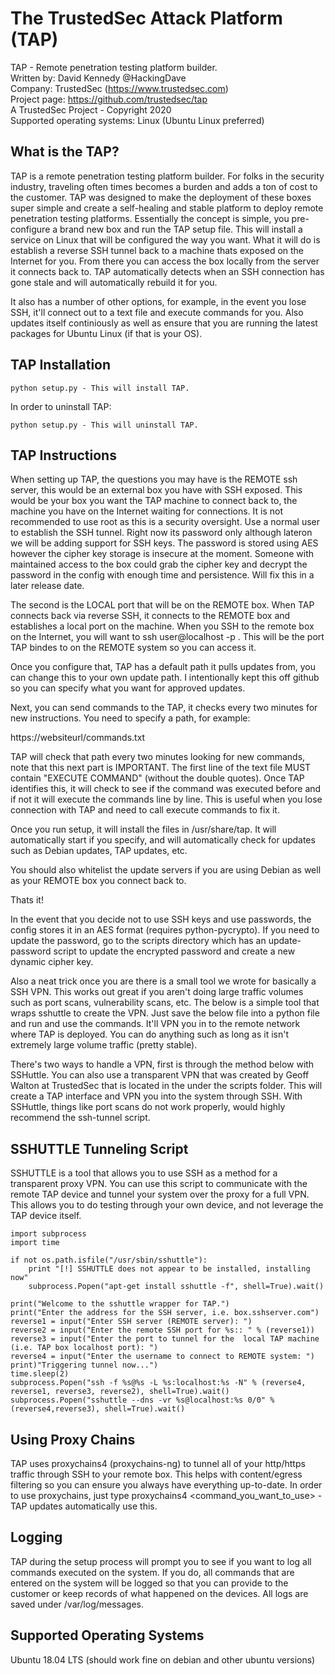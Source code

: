 # The TrustedSec Attack Platform (TAP)

TAP - Remote penetration testing platform builder.\
Written by: David Kennedy @HackingDave \
Company: TrustedSec (https://www.trustedsec.com) \
Project page: https://github.com/trustedsec/tap \
A TrustedSec Project - Copyright 2020 \
Supported operating systems: Linux (Ubuntu Linux preferred)

## What is the TAP?

TAP is a remote penetration testing platform builder. For folks in the security industry, traveling often times becomes a burden and adds a ton of cost to the customer. TAP was designed to make the deployment of these boxes super simple and create a self-healing and stable platform to deploy remote penetration testing platforms. Essentially the concept is simple, you pre-configure a brand new box and run the TAP setup file. This will install a service on Linux that will be configured the way you want. What it will do is establish a reverse SSH tunnel back to a machine thats exposed on the Internet for you. From there you can access the box locally from the server it connects back to. TAP automatically detects when an SSH connection has gone stale and will automatically rebuild it for you. 

It also has a number of other options, for example, in the event you lose SSH, it'll connect out to a text file and execute commands for you. Also updates itself continiously as well as ensure that you are running the latest packages for Ubuntu Linux (if that is your OS).

## TAP Installation
```
python setup.py - This will install TAP.
```

In order to uninstall TAP:

```
python setup.py - This will uninstall TAP.
```
## TAP Instructions

When setting up TAP, the questions you may have is the REMOTE ssh server, this would be an external box you have with SSH exposed. This would be your box you want the TAP machine to connect back to, the machine you have on the Internet waiting for connections. It is not recommended to use root as this is a security oversight. Use a normal user to establish the SSH tunnel. Right now its password only although lateron we will be adding support for SSH keys. The password is stored using AES however the cipher key storage is insecure at the moment. Someone with maintained access to the box could grab the cipher key and decrypt the password in the config with enough time and persistence. Will fix this in a later release date.

The second is the LOCAL port that will be on the REMOTE box. When TAP connects back via reverse SSH, it connects to the REMOTE box and establishes a local port on the machine. When you SSH to the remote box on the Internet, you will want to ssh user@localhost -p <LOCAL PORT>. This will be the port TAP bindes to on the REMOTE system so you can access it. 

Once you configure that, TAP has a default path it pulls updates from, you can change this to your own update path. I intentionally kept this off github so you can specify what you want for approved updates.

Next, you can send commands to the TAP, it checks every two minutes for new instructions. You need to specify a path, for example:

https://websiteurl/commands.txt

TAP will check that path every two minutes looking for new commands, note that this next part is IMPORTANT. The first line of the text file MUST contain "EXECUTE COMMAND" (without the double quotes). Once TAP identifies this, it will check to see if the command was executed before and if not it will execute the commands line by line. This is useful when you lose connection with TAP and need to call execute commands to fix it.

Once you run setup, it will install the files in /usr/share/tap. It will automatically start if you specify, and will automatically check for updates such as Debian updates, TAP updates, etc. 

You should also whitelist the update servers if you are using Debian as well as your REMOTE box you connect back to.

Thats it! 

In the event that you decide not to use SSH keys and use passwords, the config stores it in an AES format (requires python-pycrypto). If you need to update the password, go to the scripts directory which has an update-password script to update the encrypted password and create a new dynamic cipher key.

Also a neat trick once you are there is a small tool we wrote for basically a SSH VPN. This works out great if you aren't
doing large traffic volumes such as port scans, vulnerability scans, etc. The below is a simple tool that wraps sshuttle to create the VPN. Just save the below file into a python file and run and use the commands. It'll VPN you in to the remote network where TAP is deployed. You can do anything such as long as it isn't extremely large volume traffic (pretty stable).


There's two ways to handle a VPN, first is through the method below with SSHuttle. You can also use a transparent VPN that was created by Geoff Walton at TrustedSec that is located in the under the scripts folder. This will create a TAP interface and VPN you into the system through SSH. With SSHuttle, things like port scans do not work properly, would highly recommend the ssh-tunnel script.

## SSHUTTLE Tunneling Script

SSHUTTLE is a tool that allows you to use SSH as a method for a transparent proxy VPN. You can use this script to communicate with the remote TAP device and tunnel your system over the proxy for a full VPN. This allows you to do testing through your own device, and not leverage the TAP device itself. 

```import os 
import subprocess 
import time

if not os.path.isfile("/usr/sbin/sshuttle"): 
    print "[!] SSHUTTLE does not appear to be installed, installing now" 
    subprocess.Popen("apt-get install sshuttle -f", shell=True).wait() 

print("Welcome to the sshuttle wrapper for TAP.") 
print("Enter the address for the SSH server, i.e. box.sshserver.com") 
reverse1 = input("Enter SSH server (REMOTE server): ") 
reverse2 = input("Enter the remote SSH port for %s:: " % (reverse1)) 
reverse3 = input("Enter the port to tunnel for the  local TAP machine (i.e. TAP box localhost port): ") 
reverse4 = input("Enter the username to connect to REMOTE system: ") 
print)"Triggering tunnel now...") 
time.sleep(2)
subprocess.Popen("ssh -f %s@%s -L %s:localhost:%s -N" % (reverse4, reverse1, reverse3, reverse2), shell=True).wait()
subprocess.Popen("sshuttle --dns -vr %s@localhost:%s 0/0" % (reverse4,reverse3), shell=True).wait()
```

## Using Proxy Chains

TAP uses proxychains4 (proxychains-ng) to tunnel all of your http/https traffic through SSH to your remote box. This 
helps with content/egress filtering so you can ensure you always have everything up-to-date. In order to use proxychains, 
just type proxychains4 <command_you_want_to_use> - TAP updates automatically use this.

## Logging

TAP during the setup process will prompt you to see if you want to log all commands executed on the system. If you do, 
all commands that are entered on the system will be logged so that you can provide to the customer or keep records of 
what happened on the devices. All logs are saved under /var/log/messages.

## Supported Operating Systems

Ubuntu 18.04 LTS (should work fine on debian and other ubuntu versions)

